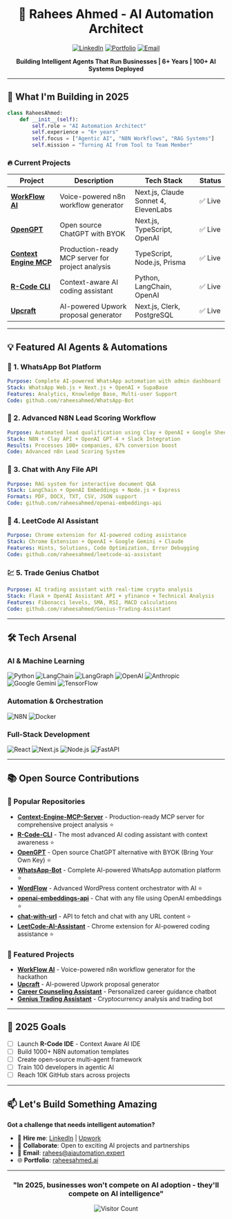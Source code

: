 
<div align="center">
  
# 🤖 Rahees Ahmed - AI Automation Architect
  
[![LinkedIn](https://img.shields.io/badge/LinkedIn-Connect-blue)](https://linkedin.com/in/raheesahmed)
[![Portfolio](https://img.shields.io/badge/Portfolio-Visit-green)](https://raheesahmed.vercel.app)
[![Email](https://img.shields.io/badge/Email-Contact-red)](mailto:rahesahmed37@gmail.com)

**Building Intelligent Agents That Run Businesses | 6+ Years | 100+ AI Systems Deployed**

</div>

---

## 🚀 What I'm Building in 2025

```python
class RaheesAhmed:
    def __init__(self):
        self.role = "AI Automation Architect"
        self.experience = "6+ years"
        self.focus = ["Agentic AI", "N8N Workflows", "RAG Systems"]
        self.mission = "Turning AI from Tool to Team Member"
```

### 🔥 Current Projects

| Project | Description | Tech Stack | Status |
|---------|-------------|------------|--------|
| **[WorkFlow AI](https://workflowweb.vercel.app)** | Voice-powered n8n workflow generator | Next.js, Claude Sonnet 4, ElevenLabs | ✅ Live |
| **[OpenGPT](https://opengpt-beta.vercel.app)** | Open source ChatGPT with BYOK | Next.js, TypeScript, OpenAI | ✅ Live |
| **[Context Engine MCP](https://github.com/RaheesAhmed/Context-Engine-MCP-Server)** | Production-ready MCP server for project analysis | TypeScript, Node.js, Prisma | ✅ Live |
| **[R-Code CLI](https://github.com/RaheesAhmed/R-Code-CLI)** | Context-aware AI coding assistant | Python, LangChain, OpenAI | ✅ Live |
| **[Upcraft](https://upcraft.vercel.app)** | AI-powered Upwork proposal generator | Next.js, Clerk, PostgreSQL | ✅ Live |

---

## 💡 Featured AI Agents & Automations

### 📱 1. WhatsApp Bot Platform
```yaml
Purpose: Complete AI-powered WhatsApp automation with admin dashboard
Stack: WhatsApp Web.js + Next.js + OpenAI + SupaBase
Features: Analytics, Knowledge Base, Multi-user Support
Code: github.com/raheesahmed/WhatsApp-Bot
```

### 🎯 2. Advanced N8N Lead Scoring Workflow
```yaml
Purpose: Automated lead qualification using Clay + OpenAI + Google Sheets
Stack: N8N + Clay API + OpenAI GPT-4 + Slack Integration
Results: Processes 100+ companies, 67% conversion boost
Code: Advanced n8n Lead Scoring System
```

### 📄 3. Chat with Any File API
```yaml
Purpose: RAG system for interactive document Q&A
Stack: LangChain + OpenAI Embeddings + Node.js + Express
Formats: PDF, DOCX, TXT, CSV, JSON support
Code: github.com/raheesahmed/openai-embeddings-api
```

### 🧠 4. LeetCode AI Assistant
```yaml
Purpose: Chrome extension for AI-powered coding assistance
Stack: Chrome Extension + OpenAI + Google Gemini + Claude
Features: Hints, Solutions, Code Optimization, Error Debugging
Code: github.com/raheesahmed/leetcode-ai-assistant
```

### 💹 5. Trade Genius Chatbot
```yaml
Purpose: AI trading assistant with real-time crypto analysis
Stack: Flask + OpenAI Assistant API + yfinance + Technical Analysis
Features: Fibonacci levels, SMA, RSI, MACD calculations
Code: github.com/raheesahmed/Genius-Trading-Assistant
```

---

## 🛠️ Tech Arsenal

### AI & Machine Learning
![Python](https://img.shields.io/badge/-Python-3776AB?style=flat-square&logo=python&logoColor=white)
![LangChain](https://img.shields.io/badge/-LangChain-121212?style=flat-square)
![LangGraph](https://img.shields.io/badge/-LangGraph-FF6B6B?style=flat-square)
![OpenAI](https://img.shields.io/badge/-OpenAI-412991?style=flat-square&logo=openai&logoColor=white)
![Anthropic](https://img.shields.io/badge/-Anthropic-191919?style=flat-square)
![Google Gemini](https://img.shields.io/badge/-Gemini-4285F4?style=flat-square&logo=google&logoColor=white)
![TensorFlow](https://img.shields.io/badge/-TensorFlow-FF6F00?style=flat-square&logo=tensorflow&logoColor=white)

### Automation & Orchestration
![N8N](https://img.shields.io/badge/-N8N-EA4B71?style=flat-square)
![Docker](https://img.shields.io/badge/-Docker-2496ED?style=flat-square&logo=docker&logoColor=white)


### Full-Stack Development
![React](https://img.shields.io/badge/-React-61DAFB?style=flat-square&logo=react&logoColor=black)
![Next.js](https://img.shields.io/badge/-Next.js-000000?style=flat-square&logo=next.js&logoColor=white)
![Node.js](https://img.shields.io/badge/-Node.js-339933?style=flat-square&logo=node.js&logoColor=white)
![FastAPI](https://img.shields.io/badge/-FastAPI-009688?style=flat-square&logo=fastapi&logoColor=white)


---

## 📚 Open Source Contributions

### 🌟 Popular Repositories

- **[Context-Engine-MCP-Server](https://github.com/RaheesAhmed/Context-Engine-MCP-Server)** - Production-ready MCP server for comprehensive project analysis ⭐
- **[R-Code-CLI](https://github.com/RaheesAhmed/R-Code-CLI)** - The most advanced AI coding assistant with context awareness ⭐
- **[OpenGPT](https://github.com/RaheesAhmed/OpenGPT)** - Open source ChatGPT alternative with BYOK (Bring Your Own Key) ⭐
- **[WhatsApp-Bot](https://github.com/RaheesAhmed/WhatsApp-Bot)** - Complete AI-powered WhatsApp automation platform ⭐
- **[WordFlow](https://github.com/RaheesAhmed/WordFlow)** - Advanced WordPress content orchestrator with AI ⭐
- **[openai-embeddings-api](https://github.com/RaheesAhmed/openai-embeddings-api)** - Chat with any file using OpenAI embeddings ⭐
- **[chat-with-url](https://github.com/RaheesAhmed/chat-with-url)** - API to fetch and chat with any URL content ⭐
- **[LeetCode-AI-Assistant](https://github.com/RaheesAhmed/leetcode-ai-assistant)** - Chrome extension for AI-powered coding assistance ⭐

### 🚀 Featured Projects

- **[WorkFlow AI](https://workflowweb.vercel.app)** - Voice-powered n8n workflow generator for the hackathon
- **[Upcraft](https://upcraft.vercel.app)** - AI-powered Upwork proposal generator
- **[Career Counseling Assistant](https://github.com/RaheesAhmed/Career-Counseling-Assistant)** - Personalized career guidance chatbot
- **[Genius Trading Assistant](https://github.com/RaheesAhmed/Genius-Trading-Assistant)** - Cryptocurrency analysis and trading bot

---

## 🎯 2025 Goals

- [ ] Launch **R-Code IDE** - Context Aware AI IDE
- [ ] Build 1000+ N8N automation templates
- [ ] Create open-source multi-agent framework
- [ ] Train 100 developers in agentic AI
- [ ] Reach 10K GitHub stars across projects

---

## 📫 Let's Build Something Amazing

**Got a challenge that needs intelligent automation?**

- 💼 **Hire me**: [LinkedIn](https://linkedin.com/in/raheesahmed) | [Upwork](https://upwork.com/raheesahmed)
- 🚀 **Collaborate**: Open to exciting AI projects and partnerships
- 📧 **Email**: rahees@aiautomation.expert
- 🌐 **Portfolio**: [raheesahmed.ai](https://raheesahmed.ai)

---

<div align="center">
  
### "In 2025, businesses won't compete on AI adoption - they'll compete on AI intelligence"
  
![Visitor Count](https://visitor-badge.laobi.icu/badge?page_id=raheesahmed.raheesahmed)

</div>
